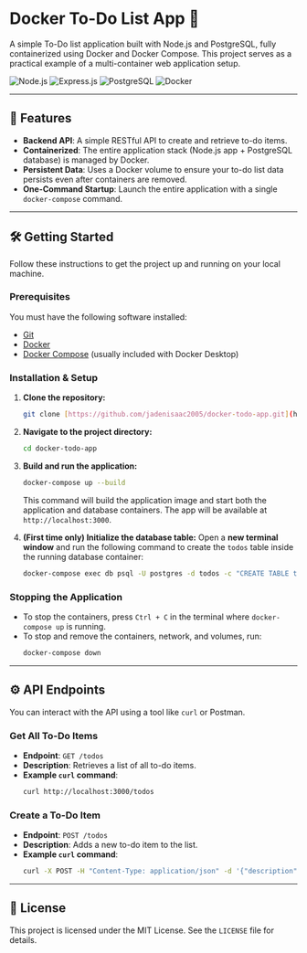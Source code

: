 # Docker To-Do List App 📝

A simple To-Do list application built with Node.js and PostgreSQL, fully containerized using Docker and Docker Compose. This project serves as a practical example of a multi-container web application setup.

![Node.js](https://img.shields.io/badge/Node.js-339933?style=for-the-badge&logo=nodedotjs&logoColor=white) ![Express.js](https://img.shields.io/badge/Express.js-000000?style=for-the-badge&logo=express&logoColor=white) ![PostgreSQL](https://img.shields.io/badge/PostgreSQL-4169E1?style=for-the-badge&logo=postgresql&logoColor=white) ![Docker](https://img.shields.io/badge/Docker-2496ED?style=for-the-badge&logo=docker&logoColor=white)

---

## 🚀 Features

-   **Backend API**: A simple RESTful API to create and retrieve to-do items.
-   **Containerized**: The entire application stack (Node.js app + PostgreSQL database) is managed by Docker.
-   **Persistent Data**: Uses a Docker volume to ensure your to-do list data persists even after containers are removed.
-   **One-Command Startup**: Launch the entire application with a single `docker-compose` command.

---

## 🛠️ Getting Started

Follow these instructions to get the project up and running on your local machine.

### Prerequisites

You must have the following software installed:
-   [Git](https://git-scm.com/)
-   [Docker](https://www.docker.com/products/docker-desktop/)
-   [Docker Compose](https://docs.docker.com/compose/install/) (usually included with Docker Desktop)

### Installation & Setup

1.  **Clone the repository:**
    ```bash
    git clone [https://github.com/jadenisaac2005/docker-todo-app.git](https://github.com/jadenisaac2005/docker-todo-app.git)
    ```

2.  **Navigate to the project directory:**
    ```bash
    cd docker-todo-app
    ```

3.  **Build and run the application:**
    ```bash
    docker-compose up --build
    ```
    This command will build the application image and start both the application and database containers. The app will be available at `http://localhost:3000`.

4.  **(First time only) Initialize the database table:**
    Open a **new terminal window** and run the following command to create the `todos` table inside the running database container:
    ```bash
    docker-compose exec db psql -U postgres -d todos -c "CREATE TABLE todos (id SERIAL PRIMARY KEY, description VARCHAR(255));"
    ```

### Stopping the Application

-   To stop the containers, press `Ctrl + C` in the terminal where `docker-compose up` is running.
-   To stop and remove the containers, network, and volumes, run:
    ```bash
    docker-compose down
    ```

---

## ⚙️ API Endpoints

You can interact with the API using a tool like `curl` or Postman.

### Get All To-Do Items

-   **Endpoint**: `GET /todos`
-   **Description**: Retrieves a list of all to-do items.
-   **Example `curl` command**:
    ```bash
    curl http://localhost:3000/todos
    ```

### Create a To-Do Item

-   **Endpoint**: `POST /todos`
-   **Description**: Adds a new to-do item to the list.
-   **Example `curl` command**:
    ```bash
    curl -X POST -H "Content-Type: application/json" -d '{"description": "Deploy my Docker project"}' http://localhost:3000/todos
    ```

---

## 📜 License

This project is licensed under the MIT License. See the `LICENSE` file for details.
